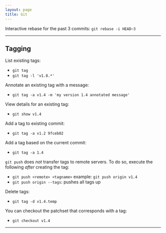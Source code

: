 ```yaml
---
layout: page
title: Git
---
```


Interactive rebase for the past 3 commits:
`git rebase -i HEAD~3`

---

## Tagging

List existing tags:
* `git tag` 
* `git tag -l 'v1.8.*'`

Annotate an existing tag with a message:
* `git tag -a v1.4 -m 'my version 1.4 annotated message'`

View details for an existing tag:
* `git show v1.4`

Add a tag to existing commit:
* `git tag -a v1.2 9fceb02`

Add a tag based on the current commit:
* `git tag -a 1.4`

`git push` does *not* transfer tags to remote servers. To do so, execute the following *after* creating the tag:
* `git push <remote> <tagname>` example: `git push origin v1.4`
* `git push origin --tags`: pushes all tags up

Delete tags:
* `git tag -d v1.4.temp`

You can checkout the patchset that corresponds with a tag:
* `git checkout v1.4`



---
